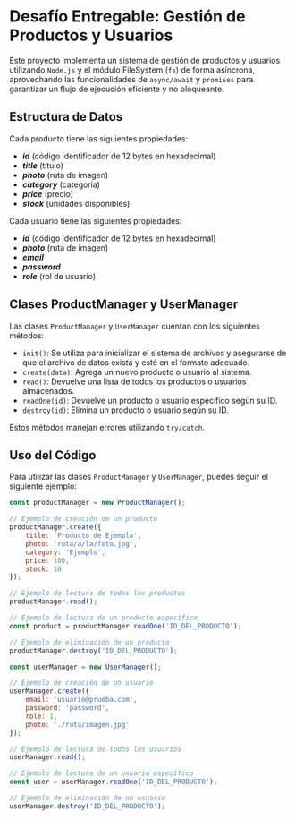 # Desafío Entregable: Gestión de Productos y Usuarios

Este proyecto implementa un sistema de gestión de productos y usuarios utilizando `Node.js` y el módulo FileSystem (`fs`) de forma asíncrona, aprovechando las funcionalidades de `async/await` y `promises` para garantizar un flujo de ejecución eficiente y no bloqueante.

## Estructura de Datos

Cada producto tiene las siguientes propiedades:
- ***id*** (código identificador de 12 bytes en hexadecimal)
- ***title*** (título)
- ***photo*** (ruta de imagen)
- ***category*** (categoría)
- ***price*** (precio)
- ***stock*** (unidades disponibles)

Cada usuario tiene las siguientes propiedades:
- ***id*** (código identificador de 12 bytes en hexadecimal)
- ***photo*** (ruta de imagen)
- ***email***
- ***password***
- ***role*** (rol de usuario)

## Clases ProductManager y UserManager

Las clases `ProductManager` y `UserManager` cuentan con los siguientes métodos:

- `init()`: Se utiliza para inicializar el sistema de archivos y asegurarse de que el archivo de datos exista y esté en el formato adecuado.
- `create(data)`: Agrega un nuevo producto o usuario al sistema.
- `read()`: Devuelve una lista de todos los productos o usuarios almacenados.
- `readOne(id)`: Devuelve un producto o usuario específico según su ID.
- `destroy(id)`: Elimina un producto o usuario según su ID.

Estos métodos manejan errores utilizando `try/catch`.

## Uso del Código

Para utilizar las clases `ProductManager` y `UserManager`, puedes seguir el siguiente ejemplo:

```javascript
const productManager = new ProductManager();

// Ejemplo de creación de un producto
productManager.create({
    title: 'Producto de Ejemplo',
    photo: 'ruta/a/la/foto.jpg',
    category: 'Ejemplo',
    price: 100,
    stock: 10
});

// Ejemplo de lectura de todos los productos
productManager.read();

// Ejemplo de lectura de un producto específico
const product = productManager.readOne('ID_DEL_PRODUCTO');

// Ejemplo de eliminación de un producto
productManager.destroy('ID_DEL_PRODUCTO');
```
```javascript
const userManager = new UserManager();

// Ejemplo de creación de un usuario
userManager.create({
    email: 'usuario@prueba.com',
    password: 'password',
    role: 1,
    photo: './ruta/imagen.jpg'
});

// Ejemplo de lectura de todos los usuarios
userManager.read();

// Ejemplo de lectura de un usuario específico
const user = userManager.readOne('ID_DEL_PRODUCTO');

// Ejemplo de eliminación de un usuario
userManager.destroy('ID_DEL_PRODUCTO');
```
